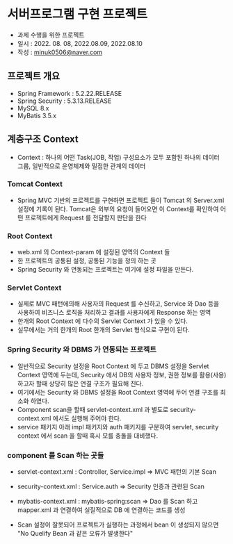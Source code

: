 # 서버프로그램 구현 프로젝트
* 과제 수행을 위한 프로젝트
* 일시 : 2022. 08. 08, 2022.08.09, 2022.08.10
* 작성 : minuk0506@naver.com

## 프로젝트 개요
* Spring Framework : 5.2.22.RELEASE
* Spring Security : 5.3.13.RELEASE
* MySQL 8.x
* MyBatis 3.5.x

## 계층구조 Context
* Context : 하나의 어떤 Task(JOB, 작업) 구성요소가 모두 포함된 하나의 데이터 그룹, 일반적으로 운영체제와 밀접한 관계의 데이터

### Tomcat Context
* Spring MVC 기반의 프로젝트를 구현하면 프로젝트 들이 Tomcat 의 Server.xml 설정에 기록이 된다. Tomcat은 외부의 요청이 들어오면 이 Context를 확인하여 어떤 프로젝트에게 Request 를 전달할지 판단을 한다

### Root Context
* web.xml 의 Context-param 에 설정된 영역의 Context 들
* 한 프로젝트의 공통된 설정, 공통된 기능을 정의 하는 곳
* Spring Security 와 연동되는 프로젝트는 여기에 설정 파일을 만든다.

### Servlet Context
* 실제로 MVC 패턴에의해 사용자의 Request 를 수신하고, Service 와 Dao 등을 사용하여 비즈니스 로직을 처리하고 결과를 사용자에게 Response 하는 영역
* 한개의 Root Context 에 다수의 Servlet Context 가 있을 수 있다.
* 실무에서는 거의 한개의 Root 한개의 Servlet 형식으로 구현이 된다.

### Spring Security 와 DBMS 가 연동되는 프로젝트
* 일반적으로 Security 설정을 Root Context 에 두고 DBMS 설정을 Servlet Context 영역에 두는데, Security 에서 DB의 사용자 정보, 권한 정보를 활용(사용) 하고자 할때 상당히 많은 연결 구조가 필요해 진다.
* 여기에서는 Security 와 DBMS 설정을 Root Context 영역에 두어 연결 구조를 최소화 하였다.
* Component scan을 할때 servlet-context.xml 과 별도로 security-context.xml 에서도 실행해 주어야 한다.
* service 패키지 아래 impl 패키지와 auth 패키지를 구분하여 servlet, security context 에서 scan 을 할때 혹시 모를 충돌을 대비했다.

### component 를 Scan 하는 곳들
* servlet-context.xml : Controller, Service.impl => MVC 패턴의 기본 Scan
* security-context.xml : Service.auth => Security 인증과 관련된 Scan
* mybatis-context.xml : mybatis-spring:scan => Dao 를 Scan 하고 mapper.xml 과 연결하여 실질적으로 DB 에 연결하는 코드를 생성

* Scan 설정이 잘못되어 프로젝트가 실행하는 과정에서 bean 이 생성되지 않으면 "No Quelify Bean 과 같은 오류가 발생한다"
